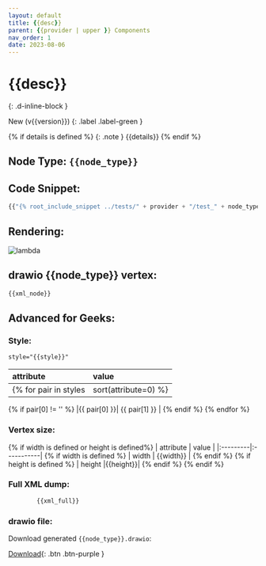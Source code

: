 ```yaml
---
layout: default
title: {{desc}}
parent: {{provider | upper }} Components
nav_order: 1
date: 2023-08-06
---
```


# {{desc}}
{: .d-inline-block }

New (v{{version}})
{: .label .label-green }

{% if details is defined %}
{: .note }
{{details}}
{% endif %}
## Node Type: ``{{node_type}}``

## Code Snippet:

```python
{{"{% root_include_snippet ../tests/" + provider + "/test_" + node_type + ".py %" + "}"}}
```

## Rendering:

![lambda](output/jpg/{{node_type}}.jpg)

## drawio {{node_type}} vertex:

```xml
{{xml_node}}
```

## Advanced for Geeks:

### Style:
```html
style="{{style}}"
```

| attribute | value |
|:----------|:------|
{% for pair in styles| sort(attribute=0) %}
{% if pair[0] != '' %}
|{{ pair[0] }}| {{ pair[1] }} |
{% endif %}
{% endfor %}

### Vertex size:

{% if width is defined or height is defined%}
| attribute | value |
|:---------|:-----------|
{% if width is defined %}
| width    | {{width}}  |
{% endif %}
{% if height is defined %}
| height   |{{height}}|
{% endif %}
{% endif %}

### Full XML dump:
```xml
        {{xml_full}}
```

### drawio file:

Download generated ``{{node_type}}.drawio``:

[Download](output/drawio/{{node_type}}.drawio){: .btn .btn-purple }
